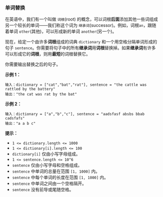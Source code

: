 ### 单词替换 ###
在英语中，我们有一个叫做 `词根`(root) 的概念，可以词根**后面**添加其他一些词组成另一个较长的单词——我们称这个词为 `继承词`(successor)。例如，词根`an`，跟随着单词 `other`(其他)，可以形成新的单词 `another`(另一个)。

现在，给定一个由许多**词根**组成的词典 `dictionary` 和一个用空格分隔单词形成的句子 `sentence`。你需要将句子中的所有**继承词**用**词根**替换掉。如果**继承词**有许多可以形成它的**词根**，则用**最短**的词根替换它。

你需要输出替换之后的句子。



**示例 1：**

```
输入：dictionary = ["cat","bat","rat"], sentence = "the cattle was rattled by the battery"
输出："the cat was rat by the bat"
```

**示例 2：**

```
输入：dictionary = ["a","b","c"], sentence = "aadsfasf absbs bbab cadsfafs"
输出："a a b c"
```



**提示：**

* `1 <= dictionary.length <= 1000`
* `1 <= dictionary[i].length <= 100`
* `dictionary[i]` 仅由小写字母组成。
* `1 <= sentence.length <= 10^6`
* `sentence` 仅由小写字母和空格组成。
* `sentence` 中单词的总量在范围 `[1, 1000]` 内。
* `sentence` 中每个单词的长度在范围 `[1, 1000]` 内。
* `sentence` 中单词之间由一个空格隔开。
* `sentence` 没有前导或尾随空格。



